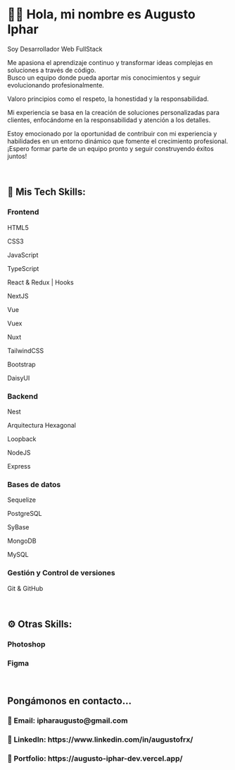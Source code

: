 <h1>🙋‍♂️ Hola, mi nombre es Augusto Iphar </h1>

<p>Soy Desarrollador Web FullStack</p>
<p>Me apasiona el aprendizaje continuo y transformar ideas complejas en soluciones a través de código. <br> Busco un equipo donde pueda aportar mis conocimientos y seguir evolucionando profesionalmente.</p>
<p>Valoro principios como el respeto, la honestidad y la responsabilidad.</p>
<p>Mi experiencia se basa en la creación de soluciones personalizadas para clientes, enfocándome en la responsabilidad y atención a los detalles.
</p>
<p>Estoy emocionado por la oportunidad de contribuir con mi experiencia y habilidades en un entorno dinámico que fomente el crecimiento profesional. ¡Espero formar parte de un equipo pronto y seguir construyendo éxitos juntos!</p> 
            
<br>
<h2>🧩 Mis Tech Skills:</h2>
<h3>Frontend</h3>
<p>HTML5</p>
<p>CSS3</p>
<p>JavaScript</p>
<p>TypeScript</p>
<p>React & Redux | Hooks</p>
<p>NextJS</p>
<p>Vue</p>
<p>Vuex</p>
<p>Nuxt</p>
<p>TailwindCSS</p>
<p>Bootstrap</p>
<p>DaisyUI</p>
<h3>Backend</h3>
<p>Nest</p>
<p>Arquitectura Hexagonal</p>
<p>Loopback</p>
<p>NodeJS</p>
<p>Express</p>
<h3>Bases de datos</h3>
<p>Sequelize</p>
<p>PostgreSQL</p>
<p>SyBase</p>
<p>MongoDB</p> 
<p>MySQL</p> 
<h3>Gestión y Control de versiones</h3>
<p>Git & GitHub</p>
<br>
<h2>⚙ Otras Skills:</h2>
<h3>Photoshop</h3>
<h3>Figma</h3>
<br>
<h2>Pongámonos en contacto...</h2>
<h3>📩 Email: ipharaugusto@gmail.com</h3>
<h3>🧐 LinkedIn: https://www.linkedin.com/in/augustofrx/</h3>
<h3>💼 Portfolio: https://augusto-iphar-dev.vercel.app/</h3>
